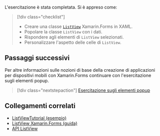 L'esercitazione è stata completata. Si è appreso come:

> [!div class="checklist"]
> - Creare una classe [`ListView`](xref:Xamarin.Forms.ListView) Xamarin.Forms in XAML.
> - Popolare la classe `ListView` con i dati.
> - Rispondere agli elementi di `ListView` selezionati.
> - Personalizzare l'aspetto delle celle di `ListView`.

## <a name="next-steps"></a>Passaggi successivi

Per altre informazioni sulle nozioni di base della creazione di applicazioni per dispositivi mobili con Xamarin.Forms continuare con l'esercitazione sugli elementi popup.

> [!div class="nextstepaction"]
> [Esercitazione sugli elementi popup](~/get-started/tutorials/pop-ups/index.yml)

## <a name="related-links"></a>Collegamenti correlati

- [ListViewTutorial (esempio)](https://developer.xamarin.com/samples/xamarin-forms/GetStarted/Tutorials/ListViewTutorial)
- [ListView Xamarin.Forms (guida)](~/xamarin-forms/user-interface/listview/index.md)
- [API ListView](xref:Xamarin.Forms.ListView)
